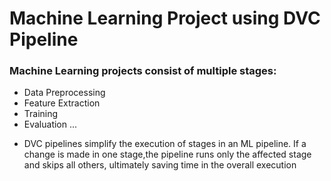 # Machine Learning Project using DVC Pipeline
### Machine Learning projects consist of multiple stages:
+ Data Preprocessing
+ Feature Extraction
+ Training
+ Evaluation
...
- DVC pipelines simplify the execution of stages in an ML pipeline. If a change is made in one stage,the pipeline runs only the affected stage and skips all others, ultimately saving time in the overall execution
